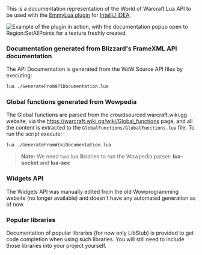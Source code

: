 This is a documentation representation of the World of Warcraft Lua API to be used with the [EmmyLua plugin] for [IntelliJ IDEA].

![Example of the plugin in action, with the documentation popup open to Region:SetAllPoints for a texture freshly created.](sample.png)

### Documentation generated from Blizzard's FrameXML API documentation

The API Documentation is generated from the WoW Source API files by executing:

```bash
lua ./GenerateFromAPIDocumentation.lua
```

### Global functions generated from Wowpedia

The Global functions are parsed from the crowdsourced warcraft.wiki.gg website, via the https://warcraft.wiki.gg/wiki/Global_functions page, and all the content is extracted to the `GlobalFunctions/GlobalFunctions.lua` file. To run the script execute:

```bash
lua ./GenerateFromWikiDocumentation.lua
```

> **Note:** We need two lua libraries to run the Wowpedia parser: **lua-socket** and **lua-sec**

### Widgets API

The Widgets API was manually edited from the old Wowprogramming website (no longer available) and doesn't have any automated generation as of now.

### Popular libraries

Documentation of popular libraries (for now only LibStub) is provided to get code completion when using such libraries. You will still need to include those libraries into your project yourself.

[EmmyLua plugin]: https://github.com/EmmyLua/IntelliJ-EmmyLua
[IntelliJ IDEA]: https://www.jetbrains.com/idea/
[Warcraft Wiki]: https://warcraft.wiki.gg/
